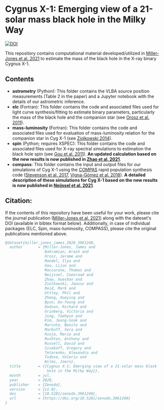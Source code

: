 # Cygnus X-1: Emerging view of a 21-solar mass black hole in the Milky Way

[![DOI](https://zenodo.org/badge/DOI/10.5281/zenodo.3961240.svg)](https://doi.org/10.5281/zenodo.3961240)

This repository contains computational material developed/utilized in [Miller-Jones et al. 2021](https://doi.org/10.1126/science.abb3363) to estimate the mass of the black hole in the X-ray binary Cygnus X-1.

## Contents

- **astrometry** (Python): This folder contains the VLBA source position measurements (Table 2 in the paper) and a Jupyter notebook with the details of our astrometric inference.
- **elc** (Fortran): This folder contains the code and associated files used for light curve synthesis/fitting to estimate binary parameters, particularly the mass of the black hole and the companion star (see [Orosz et al. 2011](https://ui.adsabs.harvard.edu/abs/2011ApJ...742...84O/abstract)).
- **mass-luminosity** (Fortran): This folder contains the code and associated files used for evaluation of mass-luminosity relation for the companion star in Cyg X-1 (see [Ziolkowski 2014](https://ui.adsabs.harvard.edu/abs/2014MNRAS.440L..61Z/abstract)).
- **spin** (Python; requires XSPEC): This folder contains the code and associated files used for X-ray spectral simulations to estimation the black hole spin (see [Gou et al. 2011](https://ui.adsabs.harvard.edu/abs/2014ApJ...790...29G/abstract)). **An updated calculation based on the new results is now published in [Zhao et al. 2021](https://doi.org/10.3847/1538-4357/abbcd6)**.
- **compass**: This folder contains the input and output files for our simulations of Cyg X-1 using the [COMPAS](http://github.com/TeamCOMPAS/COMPAS) rapid population synthesis code ([Stevenson et al. 2017](https://ui.adsabs.harvard.edu/abs/2017NatCo...814906S/abstract), [Vigna-Gómez et al. 2018](https://ui.adsabs.harvard.edu/abs/2018MNRAS.481.4009V/abstract)). **A detailed description of these simulations for Cyg X-1 based on the new results is now published in [Neijssel et al. 2021](https://doi.org/10.3847/1538-4357/abde4a)**.

## Citation:
If the contents of this repository have been useful for your work, please cite the journal publication ([Miller-Jones et al. 2021]()) along with the dateset's DOI (available in bibtex format below). Additionally, in case of individual packages (ELC, Spin, mass-luminosity, COMPASS), please cite the original publications mentioned above.

```bibtex
@dataset{miller_jones_james_2020_3961240,
  author       = {Miller-Jones, James and
                  Bahramian, Arash and
                  Orosz, Jerome and
                  Mandel, Ilya and
                  Gou, Lijun and
                  Maccarone, Thomas and
                  Neijssel, Coenraad and
                  Zhao, Xueshan and
                  Ziolkowski, Janusz and
                  Reid, Mark and
                  Uttley, Phil and
                  Zheng, Xueying and
                  Byun, Do-Young and
                  Dodson, Richard and
                  Grinberg, Victoria and
                  Jung, Taehyun and
                  Kim, Jeong-Sook and
                  Marcote, Benito and
                  Markoff, Sera and
                  Rioja, Maria and
                  Rushton, Anthony and
                  Russell, David and
                  Sivakoff, Gregory and
                  Tetarenko, Alexandra and
                  Tudose, Valeriu and
                  Wilms, Joern},
  title        = {{Cygnus X-1: Emerging view of a 21-solar mass black 
                   hole in the Milky Way}},
  month        = jul,
  year         = 2020,
  publisher    = {Zenodo},
  version      = {v1.0},
  doi          = {10.5281/zenodo.3961240},
  url          = {https://doi.org/10.5281/zenodo.3961240}
}
```
